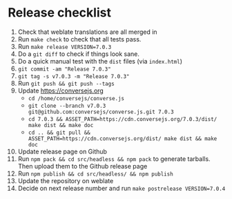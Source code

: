 # Release checklist

1. Check that weblate translations are all merged in
2. Run `make check` to check that all tests pass.
3. Run `make release VERSION=7.0.3`
4. Do a `git diff` to check if things look sane.
5. Do a quick manual test with the `dist` files (via `index.html`)
6. `git commit -am "Release 7.0.3"`
7. `git tag -s v7.0.3 -m "Release 7.0.3"`
8. Run `git push && git push --tags`
9. Update https://conversejs.org
    * `cd /home/conversejs/converse.js`
    * `git clone --branch v7.0.3 git@github.com:conversejs/converse.js.git 7.0.3`
    * `cd 7.0.3 && ASSET_PATH=https://cdn.conversejs.org/7.0.3/dist/ make dist && make doc`
    * `cd .. && git pull && ASSET_PATH=https://cdn.conversejs.org/dist/ make dist && make doc`
10. Update release page on Github
11. Run `npm pack && cd src/headless && npm pack` to generate tarballs. Then upload them to the Github release page
12. Run `npm publish && cd src/headless/ && npm publish`
13. Update the repository on weblate
14. Decide on next release number and run `make postrelease VERSION=7.0.4`
